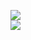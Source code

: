[![](https://img.shields.io/badge/Made%20With-Github%20Spray-lightgrey.svg?style=for-the-badge&logo=github)](https://github.com/Annihil/github-spray#18321)  
[![](https://i.imgur.com/2DrTn0Z.gif)](https://github.com/Annihil/github-spray)